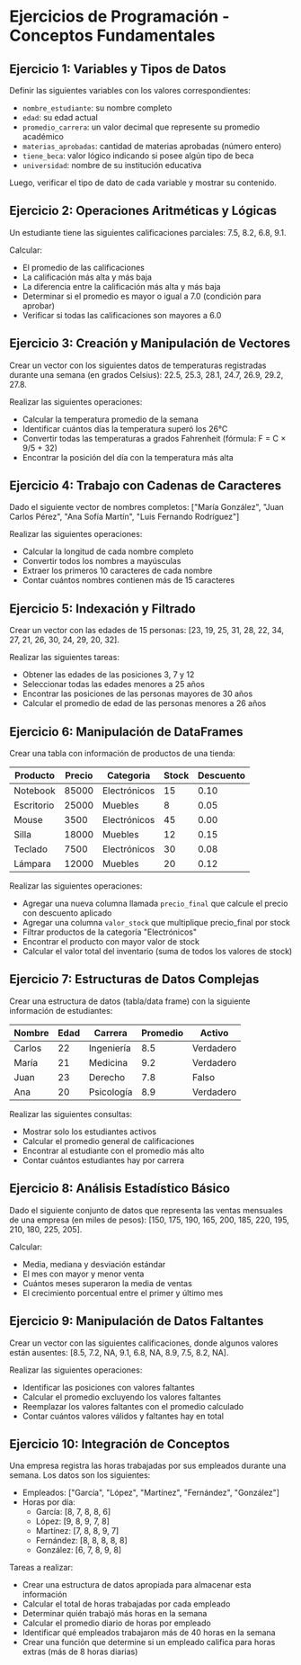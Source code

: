 # Ejercicios de Programación - Conceptos Fundamentales

## Ejercicio 1: Variables y Tipos de Datos

Definir las siguientes variables con los valores correspondientes:
- `nombre_estudiante`: su nombre completo
- `edad`: su edad actual
- `promedio_carrera`: un valor decimal que represente su promedio académico
- `materias_aprobadas`: cantidad de materias aprobadas (número entero)
- `tiene_beca`: valor lógico indicando si posee algún tipo de beca
- `universidad`: nombre de su institución educativa

Luego, verificar el tipo de dato de cada variable y mostrar su contenido.

## Ejercicio 2: Operaciones Aritméticas y Lógicas

Un estudiante tiene las siguientes calificaciones parciales: 7.5, 8.2, 6.8, 9.1. 

Calcular:
- El promedio de las calificaciones
- La calificación más alta y más baja
- La diferencia entre la calificación más alta y más baja
- Determinar si el promedio es mayor o igual a 7.0 (condición para aprobar)
- Verificar si todas las calificaciones son mayores a 6.0

## Ejercicio 3: Creación y Manipulación de Vectores

Crear un vector con los siguientes datos de temperaturas registradas durante una semana (en grados Celsius): 22.5, 25.3, 28.1, 24.7, 26.9, 29.2, 27.8.

Realizar las siguientes operaciones:
- Calcular la temperatura promedio de la semana
- Identificar cuántos días la temperatura superó los 26°C
- Convertir todas las temperaturas a grados Fahrenheit (fórmula: F = C × 9/5 + 32)
- Encontrar la posición del día con la temperatura más alta

## Ejercicio 4: Trabajo con Cadenas de Caracteres

Dado el siguiente vector de nombres completos:
["María González", "Juan Carlos Pérez", "Ana Sofía Martín", "Luis Fernando Rodríguez"]

Realizar las siguientes operaciones:
- Calcular la longitud de cada nombre completo
- Convertir todos los nombres a mayúsculas
- Extraer los primeros 10 caracteres de cada nombre
- Contar cuántos nombres contienen más de 15 caracteres

## Ejercicio 5: Indexación y Filtrado

Crear un vector con las edades de 15 personas: [23, 19, 25, 31, 28, 22, 34, 27, 21, 26, 30, 24, 29, 20, 32].

Realizar las siguientes tareas:
- Obtener las edades de las posiciones 3, 7 y 12
- Seleccionar todas las edades menores a 25 años
- Encontrar las posiciones de las personas mayores de 30 años
- Calcular el promedio de edad de las personas menores a 26 años

## Ejercicio 6: Manipulación de DataFrames

Crear una tabla con información de productos de una tienda:

| Producto | Precio | Categoria | Stock | Descuento |
|----------|--------|-----------|-------|-----------|
| Notebook | 85000 | Electrónicos | 15 | 0.10 |
| Escritorio | 25000 | Muebles | 8 | 0.05 |
| Mouse | 3500 | Electrónicos | 45 | 0.00 |
| Silla | 18000 | Muebles | 12 | 0.15 |
| Teclado | 7500 | Electrónicos | 30 | 0.08 |
| Lámpara | 12000 | Muebles | 20 | 0.12 |

Realizar las siguientes operaciones:
- Agregar una nueva columna llamada `precio_final` que calcule el precio con descuento aplicado
- Agregar una columna `valor_stock` que multiplique precio_final por stock
- Filtrar productos de la categoría "Electrónicos"
- Encontrar el producto con mayor valor de stock
- Calcular el valor total del inventario (suma de todos los valores de stock)

## Ejercicio 7: Estructuras de Datos Complejas

Crear una estructura de datos (tabla/data frame) con la siguiente información de estudiantes:

| Nombre | Edad | Carrera | Promedio | Activo |
|--------|------|---------|----------|---------|
| Carlos | 22 | Ingeniería | 8.5 | Verdadero |
| María | 21 | Medicina | 9.2 | Verdadero |
| Juan | 23 | Derecho | 7.8 | Falso |
| Ana | 20 | Psicología | 8.9 | Verdadero |

Realizar las siguientes consultas:
- Mostrar solo los estudiantes activos
- Calcular el promedio general de calificaciones
- Encontrar al estudiante con el promedio más alto
- Contar cuántos estudiantes hay por carrera

## Ejercicio 8: Análisis Estadístico Básico

Dado el siguiente conjunto de datos que representa las ventas mensuales de una empresa (en miles de pesos): [150, 175, 190, 165, 200, 185, 220, 195, 210, 180, 225, 205].

Calcular:
- Media, mediana y desviación estándar
- El mes con mayor y menor venta
- Cuántos meses superaron la media de ventas
- El crecimiento porcentual entre el primer y último mes

## Ejercicio 9: Manipulación de Datos Faltantes

Crear un vector con las siguientes calificaciones, donde algunos valores están ausentes: [8.5, 7.2, NA, 9.1, 6.8, NA, 8.9, 7.5, 8.2, NA].

Realizar las siguientes operaciones:
- Identificar las posiciones con valores faltantes
- Calcular el promedio excluyendo los valores faltantes
- Reemplazar los valores faltantes con el promedio calculado
- Contar cuántos valores válidos y faltantes hay en total

## Ejercicio 10: Integración de Conceptos

Una empresa registra las horas trabajadas por sus empleados durante una semana. Los datos son los siguientes:

- Empleados: ["García", "López", "Martínez", "Fernández", "González"]
- Horas por día: 
  - García: [8, 7, 8, 8, 6]
  - López: [9, 8, 9, 7, 8]
  - Martínez: [7, 8, 8, 9, 7]
  - Fernández: [8, 8, 8, 8, 8]
  - González: [6, 7, 8, 9, 8]

Tareas a realizar:
- Crear una estructura de datos apropiada para almacenar esta información
- Calcular el total de horas trabajadas por cada empleado
- Determinar quién trabajó más horas en la semana
- Calcular el promedio diario de horas por empleado
- Identificar qué empleados trabajaron más de 40 horas en la semana
- Crear una función que determine si un empleado califica para horas extras (más de 8 horas diarias)